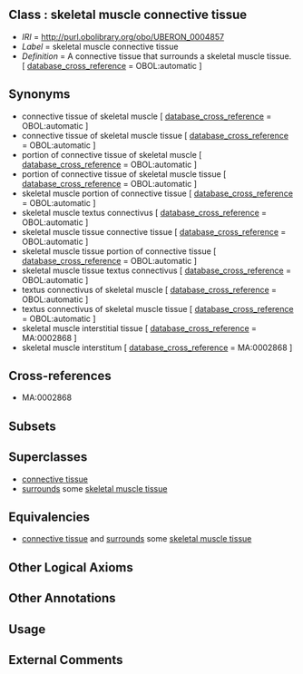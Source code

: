 
## Class : skeletal muscle connective tissue

 * *IRI* = http://purl.obolibrary.org/obo/UBERON_0004857
 * *Label* = skeletal muscle connective tissue
 * *Definition* = A connective tissue that surrounds a skeletal muscle tissue. [ [database_cross_reference](../../ef/oboInOwl#hasDbXref.md) = OBOL:automatic ]

## Synonyms

 * connective tissue of skeletal muscle [ [database_cross_reference](../../ef/oboInOwl#hasDbXref.md) = OBOL:automatic ]
 * connective tissue of skeletal muscle tissue [ [database_cross_reference](../../ef/oboInOwl#hasDbXref.md) = OBOL:automatic ]
 * portion of connective tissue of skeletal muscle [ [database_cross_reference](../../ef/oboInOwl#hasDbXref.md) = OBOL:automatic ]
 * portion of connective tissue of skeletal muscle tissue [ [database_cross_reference](../../ef/oboInOwl#hasDbXref.md) = OBOL:automatic ]
 * skeletal muscle portion of connective tissue [ [database_cross_reference](../../ef/oboInOwl#hasDbXref.md) = OBOL:automatic ]
 * skeletal muscle textus connectivus [ [database_cross_reference](../../ef/oboInOwl#hasDbXref.md) = OBOL:automatic ]
 * skeletal muscle tissue connective tissue [ [database_cross_reference](../../ef/oboInOwl#hasDbXref.md) = OBOL:automatic ]
 * skeletal muscle tissue portion of connective tissue [ [database_cross_reference](../../ef/oboInOwl#hasDbXref.md) = OBOL:automatic ]
 * skeletal muscle tissue textus connectivus [ [database_cross_reference](../../ef/oboInOwl#hasDbXref.md) = OBOL:automatic ]
 * textus connectivus of skeletal muscle [ [database_cross_reference](../../ef/oboInOwl#hasDbXref.md) = OBOL:automatic ]
 * textus connectivus of skeletal muscle tissue [ [database_cross_reference](../../ef/oboInOwl#hasDbXref.md) = OBOL:automatic ]
 * skeletal muscle interstitial tissue [ [database_cross_reference](../../ef/oboInOwl#hasDbXref.md) = MA:0002868 ]
 * skeletal muscle interstitum [ [database_cross_reference](../../ef/oboInOwl#hasDbXref.md) = MA:0002868 ]

## Cross-references

 * MA:0002868

## Subsets


## Superclasses

 * [connective tissue](../../UBERON/84/UBERON_0002384.md)
 * [surrounds](../../RO/21/RO_0002221.md) some [skeletal muscle tissue](../../UBERON/34/UBERON_0001134.md)

## Equivalencies

 * [connective tissue](../../UBERON/84/UBERON_0002384.md) and [surrounds](../../RO/21/RO_0002221.md) some [skeletal muscle tissue](../../UBERON/34/UBERON_0001134.md)

## Other Logical Axioms


## Other Annotations


## Usage


## External Comments

